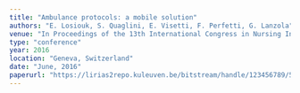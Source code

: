 ```yaml
---
title: "Ambulance protocols: a mobile solution"
authors: "E. Losiouk, S. Quaglini, E. Visetti, F. Perfetti, G. Lanzola"
venue: "In Proceedings of the 13th International Congress in Nursing Informatics (NI 2016)"
type: "conference"
year: 2016
location: "Geneva, Switzerland"
date: "June, 2016"
paperurl: "https://lirias2repo.kuleuven.be/bitstream/handle/123456789/588256/nursing2016_sermeus_NI2016.pdf?sequence=2#page=558"
--- 
```

